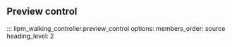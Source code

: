 ## Preview control

::: lipm_walking_controller.preview_control
    options:
      members_order: source
      heading_level: 2